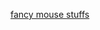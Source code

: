 [fancy mouse stuffs](https://stackoverflow.com/questions/3087975/how-to-change-the-cursor-into-a-hand-when-a-user-hovers-over-a-list-item)